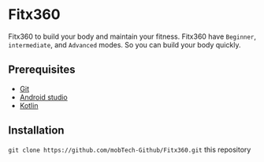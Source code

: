 # Fitx360
Fitx360 to build your body and maintain your fitness. Fitx360 have `Beginner`, `intermediate`, and `Advanced` modes. So you can build your body quickly.

## Prerequisites
* [Git](http://git-scm.com/)
* [Android studio](https://developer.android.com/studio/install)
* [Kotlin](https://kotlinlang.org/)

## Installation
`git clone https://github.com/mobTech-Github/Fitx360.git` this repository
